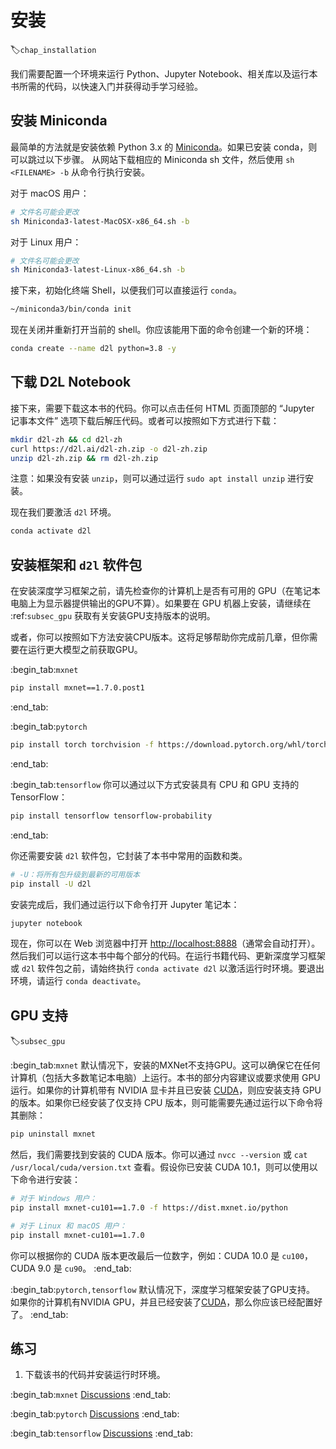 # 安装
:label:`chap_installation`

我们需要配置一个环境来运行 Python、Jupyter Notebook、相关库以及运行本书所需的代码，以快速入门并获得动手学习经验。

## 安装 Miniconda

最简单的方法就是安装依赖 Python 3.x 的 [Miniconda](https://conda.io/en/latest/miniconda.html)。如果已安装 conda，则可以跳过以下步骤。
从网站下载相应的 Miniconda sh 文件，然后使用 `sh <FILENAME> -b` 从命令行执行安装。

对于 macOS 用户：

```bash
# 文件名可能会更改
sh Miniconda3-latest-MacOSX-x86_64.sh -b
```

对于 Linux 用户：

```bash
# 文件名可能会更改
sh Miniconda3-latest-Linux-x86_64.sh -b
```

接下来，初始化终端 Shell，以便我们可以直接运行 `conda`。

```bash
~/miniconda3/bin/conda init
```

现在关闭并重新打开当前的 shell。你应该能用下面的命令创建一个新的环境：

```bash
conda create --name d2l python=3.8 -y
```

## 下载 D2L Notebook

接下来，需要下载这本书的代码。你可以点击任何 HTML 页面顶部的 “Jupyter 记事本文件” 选项下载后解压代码。或者可以按照如下方式进行下载：

```bash
mkdir d2l-zh && cd d2l-zh
curl https://d2l.ai/d2l-zh.zip -o d2l-zh.zip
unzip d2l-zh.zip && rm d2l-zh.zip
```

注意：如果没有安装 `unzip`，则可以通过运行 `sudo apt install unzip` 进行安装。

现在我们要激活 `d2l` 环境。

```bash
conda activate d2l
```

## 安装框架和 `d2l` 软件包

在安装深度学习框架之前，请先检查你的计算机上是否有可用的 GPU（在笔记本电脑上为显示器提供输出的GPU不算）。如果要在 GPU 机器上安装，请继续在 :ref:`subsec_gpu` 获取有关安装GPU支持版本的说明。

或者，你可以按照如下方法安装CPU版本。这将足够帮助你完成前几章，但你需要在运行更大模型之前获取GPU。

:begin_tab:`mxnet`

```bash
pip install mxnet==1.7.0.post1
```
:end_tab:

:begin_tab:`pytorch`

```bash
pip install torch torchvision -f https://download.pytorch.org/whl/torch_stable.html
```
:end_tab:

:begin_tab:`tensorflow`
你可以通过以下方式安装具有 CPU 和 GPU 支持的 TensorFlow：

```bash
pip install tensorflow tensorflow-probability
```
:end_tab:

你还需要安装 `d2l` 软件包，它封装了本书中常用的函数和类。

```bash
# -U：将所有包升级到最新的可用版本
pip install -U d2l
```

安装完成后，我们通过运行以下命令打开 Jupyter 笔记本：

```bash
jupyter notebook
```

现在，你可以在 Web 浏览器中打开 <http://localhost:8888>（通常会自动打开）。然后我们可以运行这本书中每个部分的代码。在运行书籍代码、更新深度学习框架或 `d2l` 软件包之前，请始终执行 `conda activate d2l` 以激活运行时环境。要退出环境，请运行 `conda deactivate`。

## GPU 支持
:label:`subsec_gpu`

:begin_tab:`mxnet`
默认情况下，安装的MXNet不支持GPU。这可以确保它在任何计算机（包括大多数笔记本电脑）上运行。本书的部分内容建议或要求使用 GPU 运行。如果你的计算机带有 NVIDIA 显卡并且已安装 [CUDA](https://developer.nvidia.com/cuda-downloads)，则应安装支持 GPU 的版本。如果你已经安装了仅支持 CPU 版本，则可能需要先通过运行以下命令将其删除：

```bash
pip uninstall mxnet
```


然后，我们需要找到安装的 CUDA 版本。你可以通过 `nvcc --version` 或 `cat /usr/local/cuda/version.txt` 查看。假设你已安装 CUDA 10.1，则可以使用以下命令进行安装：


```bash
# 对于 Windows 用户：
pip install mxnet-cu101==1.7.0 -f https://dist.mxnet.io/python

# 对于 Linux 和 macOS 用户：
pip install mxnet-cu101==1.7.0
```


你可以根据你的 CUDA 版本更改最后一位数字，例如：CUDA 10.0 是 `cu100`， CUDA 9.0 是 `cu90`。
:end_tab:

:begin_tab:`pytorch,tensorflow`
默认情况下，深度学习框架安装了GPU支持。
如果你的计算机有NVIDIA GPU，并且已经安装了[CUDA](https://developer.nvidia.com/cuda-downloads)，那么你应该已经配置好了。
:end_tab:

## 练习

1. 下载该书的代码并安装运行时环境。

:begin_tab:`mxnet`
[Discussions](https://discuss.d2l.ai/t/2082)
:end_tab:

:begin_tab:`pytorch`
[Discussions](https://discuss.d2l.ai/t/2083)
:end_tab:

:begin_tab:`tensorflow`
[Discussions](https://discuss.d2l.ai/t/2084)
:end_tab:
